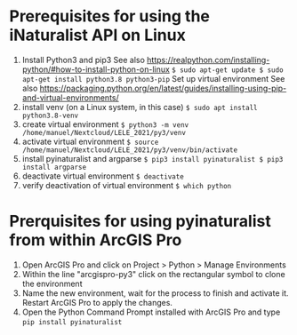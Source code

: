 # Prerequisites for using the iNaturalist API on Linux
1) Install Python3 and pip3
See also https://realpython.com/installing-python/#how-to-install-python-on-linux
`
$ sudo apt-get update
$ sudo apt-get install python3.8 python3-pip
`
Set up virtual environment
See also https://packaging.python.org/en/latest/guides/installing-using-pip-and-virtual-environments/
2) install venv (on a Linux system, in this case)
`
$ sudo apt install python3.8-venv
`
3) create virtual environment
`
$ python3 -m venv /home/manuel/Nextcloud/LELE_2021/py3/venv
`
4) activate virtual environment
`
$ source /home/manuel/Nextcloud/LELE_2021/py3/venv/bin/activate
`
5) install pyinaturalist and argparse
`
$ pip3 install pyinaturalist
$ pip3 install argparse
`
6) deactivate virtual environment
`
$ deactivate
`
7) verify deactivation of virtual environment
`
$ which python
`
# Prerquisites for using pyinaturalist from within ArcGIS Pro
1) Open ArcGIS Pro and click on Project > Python > Manage Environments
2) Within the line "arcgispro-py3" click on the rectangular symbol to clone the environment
3) Name the new environment, wait for the process to finish and activate it. Restart ArcGIS Pro to apply the changes.
4) Open the Python Command Prompt installed with ArcGIS Pro and type `pip install pyinaturalist`
